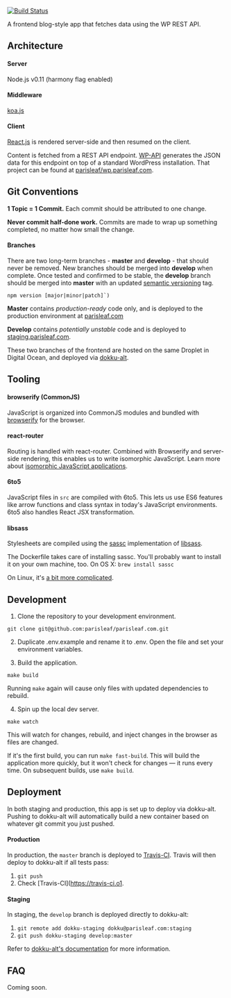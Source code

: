 [![Build Status](https://travis-ci.org/parisleaf/parisleaf.com.svg?branch=master)](https://travis-ci.org/parisleaf/parisleaf.com)

A frontend blog-style app that fetches data using the WP REST API.

## Architecture

#### Server
Node.js v0.11 (harmony flag enabled)

#### Middleware
[koa.js](https://github.com/koajs/koa)

#### Client
[React.js](https://github.com/facebook/react) is rendered server-side and then resumed on the client.

Content is fetched from a REST API endpoint. [WP-API](http://wp-api.org/) generates the JSON data for this endpoint on top of a standard WordPress installation. That project can be found at [parisleaf/wp.parisleaf.com](https://github.com/parisleaf/wp.parisleaf.com).

## Git Conventions

**1 Topic = 1 Commit.** Each commit should be attributed to one change.

**Never commit half-done work.** Commits are made to wrap up something completed, no matter how small the change.

#### Branches
There are two long-term branches - **master** and **develop** - that should never be removed. New branches should be merged into **develop** when complete. Once tested and confirmed to be stable, the **develop** branch should be merged into **master** with an updated [semantic versioning](http://semver.org/) tag.
```shell
npm version [major|minor|patch]`)
```

**Master** contains *production-ready* code only, and is deployed to the production environment at [parisleaf.com](https://parisleaf.com)

**Develop** contains *potentially unstable* code and is deployed to [staging.parisleaf.com](https://staging.parisleaf.com).

These two branches of the frontend are hosted on the same Droplet in Digital Ocean, and deployed via [dokku-alt](https://github.com/dokku-alt/dokku-alt).

## Tooling

#### browserify (CommonJS)

JavaScript is organized into CommonJS modules and bundled with [browserify](http://browserify.org/) for the browser.

#### react-router

Routing is handled with react-router. Combined with Browserify and server-side rendering, this enables us to write isomorphic JavaScript. Learn more about [isomorphic JavaScript applications](http://isomorphic.net/).

#### 6to5

JavaScript files in `src` are compiled with 6to5. This lets us use ES6 features like arrow functions and class syntax in today's JavaScript environments. 6to5 also handles React JSX transformation.

#### libsass

Stylesheets are compiled using the [sassc](https://github.com/sass/sassc) implementation of [libsass](https://github.com/sass/node-sass).

The Dockerfile takes care of installing sassc. You'll probably want to install it on your own machine, too. On OS X: `brew install sassc`

On Linux, it's [a bit more complicated](http://crocodillon.com/blog/how-to-install-sassc-and-libsass-on-ubuntu).

## Development

1. Clone the repository to your development environment.
  ```git
  git clone git@github.com:parisleaf/parisleaf.com.git
  ```

2. Duplicate .env.example and rename it to .env. Open the file and set your environment variables.

3. Build the application.
  ```shell
  make build
  ```
  Running `make` again will cause only files with updated dependencies to rebuild.

4. Spin up the local dev server.
  ```shell
  make watch
  ```
  This will watch for changes, rebuild, and inject changes in the browser as files are changed.

If it's the first build, you can run `make fast-build`. This will build the application more quickly, but it won't check for changes — it runs every time. On subsequent builds, use `make build`.

## Deployment

In both staging and production, this app is set up to deploy via dokku-alt. Pushing to dokku-alt will automatically build a new container based on whatever git commit you just pushed.

#### Production

In production, the `master` branch is deployed to [Travis-CI](https://travis-ci.org/). Travis will then deploy to dokku-alt if all tests pass:

1. `git push`
2. Check [Travis-CI](https://travis-ci.o1.

#### Staging

In staging, the `develop` branch is deployed directly to dokku-alt:

1. `git remote add dokku-staging dokku@parisleaf.com:staging`
2. `git push dokku-staging develop:master`

Refer to [dokku-alt's documentation](https://github.com/dokku-alt/dokku-alt) for more information.

## FAQ

Coming soon.
